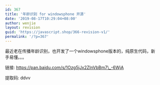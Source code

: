 ```yaml
---
id: 367
title: '年龄识别 for windowsphone 开源'
date: '2019-08-17T10:29:04+08:00'
author: wenjie
layout: revision
guid: 'https://javascript.shop/366-revision-v1/'
permalink: '/?p=367'
---
```


最近老在传播年龄识别，也开发了一个windowsphone版本的，纯原生代码，新手易懂。。。

链接: https://pan.baidu.com/s/1Ozg5jJx2ZInVbBm7\_-6WjA

提取码: ddvv